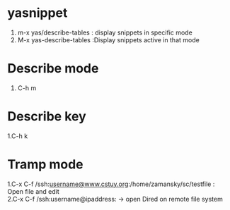 # yasnippet
1. m-x yas/describe-tables  : display snippets in specific mode       
2. M-x yas-describe-tables  :Display snippets active in that mode


# Describe mode
1. C-h m

# Describe key
1.C-h k

# Tramp mode
1.C-x C-f /ssh:username@www.cstuy.org:/home/zamansky/sc/testfile   : Open file and edit          
2.C-x C-f /ssh:username@ipaddress:  -> open Dired on remote file system




